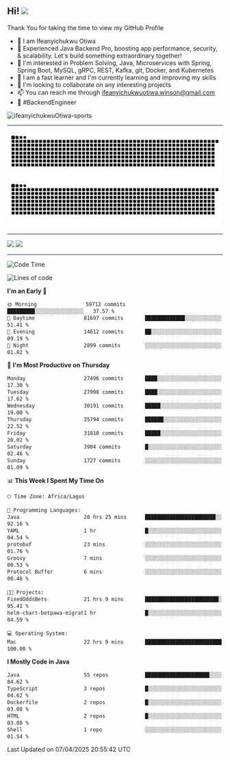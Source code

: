 <!-- BLOG-POST-LIST:START --><!-- BLOG-POST-LIST:END -->

## Hi! <img src="https://media.giphy.com/media/hvRJCLFzcasrR4ia7z/giphy.gif" width="4%"> 

Thank You for taking the time to view my GitHub Profile

- 👋 I am Ifeanyichukwu Otiwa
- 🚀 Experienced Java Backend Pro, boosting app performance, security, & scalability. Let's build something extraordinary together!
- 👀 I'm interested in Problem Solving, Java, Microservices with Spring, Spring Boot, MySQL, gRPC, REST, Kafka, git, Docker, and Kubernetes
- 🌱 I am a fast learner and I'm currently learning and improving my skills
- 💞️ I'm looking to collaborate on any interesting projects
- 📫 You can reach me through ifeanyichukwuotiwa.winson@gmail.com
- 🚀 #BackendEngineer

<p align="left" marginTop="10px"> <img src="https://komarev.com/ghpvc/?username=ifeanyichukwuOtiwa-sports&label=Profile%20views&color=0e75b6&style=for-the-badge" alt="ifeanyichukwuOtiwa-sports" /> </p>

***

<!--🐍📈SNAKEGRAPH / 🌐WEBSITE: https://github.com/Platane/snk -->
![github contribution grid snake animation](https://raw.githubusercontent.com/ifeanyichukwuOtiwa-sports/ifeanyichukwuOtiwa-sports/output/github-contribution-grid-snake-dark.svg#gh-dark-mode-only)![github contribution grid snake animation](https://raw.githubusercontent.com/ifeanyichukwuOtiwa-sports/ifeanyichukwuOtiwa-sports/output/github-contribution-grid-snake.svg#gh-light-mode-only)

***

<p float="left">
  <img float="left" src="https://github-readme-stats.vercel.app/api?username=ifeanyichukwuOtiwa-sports&count_private=true&include_all_commits=true&theme=react&show_icons=true" />
  <img float="right" src="https://github-readme-stats.vercel.app/api/top-langs/?username=ifeanyichukwuOtiwa-sports&layout=compact&show_icons=true&theme=react" /> 
</p>

***



<!--START_SECTION:waka-->
![Code Time](http://img.shields.io/badge/Code%20Time-3%2C605%20hrs%2044%20mins-blue)

![Lines of code](https://img.shields.io/badge/From%20Hello%20World%20I%27ve%20Written-44.8%20million%20lines%20of%20code-blue)

**I'm an Early 🐤** 

```text
🌞 Morning                59712 commits       █████████░░░░░░░░░░░░░░░░   37.57 % 
🌆 Daytime                81697 commits       █████████████░░░░░░░░░░░░   51.41 % 
🌃 Evening                14612 commits       ██░░░░░░░░░░░░░░░░░░░░░░░   09.19 % 
🌙 Night                  2899 commits        ░░░░░░░░░░░░░░░░░░░░░░░░░   01.82 % 
```
📅 **I'm Most Productive on Thursday** 

```text
Monday                   27496 commits       ████░░░░░░░░░░░░░░░░░░░░░   17.30 % 
Tuesday                  27998 commits       ████░░░░░░░░░░░░░░░░░░░░░   17.62 % 
Wednesday                30191 commits       █████░░░░░░░░░░░░░░░░░░░░   19.00 % 
Thursday                 35794 commits       ██████░░░░░░░░░░░░░░░░░░░   22.52 % 
Friday                   31810 commits       █████░░░░░░░░░░░░░░░░░░░░   20.02 % 
Saturday                 3904 commits        █░░░░░░░░░░░░░░░░░░░░░░░░   02.46 % 
Sunday                   1727 commits        ░░░░░░░░░░░░░░░░░░░░░░░░░   01.09 % 
```


📊 **This Week I Spent My Time On** 

```text
🕑︎ Time Zone: Africa/Lagos

💬 Programming Languages: 
Java                     20 hrs 25 mins      ███████████████████████░░   92.16 % 
YAML                     1 hr                █░░░░░░░░░░░░░░░░░░░░░░░░   04.54 % 
protobuf                 23 mins             ░░░░░░░░░░░░░░░░░░░░░░░░░   01.76 % 
Groovy                   7 mins              ░░░░░░░░░░░░░░░░░░░░░░░░░   00.53 % 
Protocol Buffer          6 mins              ░░░░░░░░░░░░░░░░░░░░░░░░░   00.46 % 

🐱‍💻 Projects: 
FixedOddsBets            21 hrs 9 mins       ████████████████████████░   95.41 % 
helm-chart-betpawa-migrat1 hr                █░░░░░░░░░░░░░░░░░░░░░░░░   04.59 % 

💻 Operating System: 
Mac                      22 hrs 9 mins       █████████████████████████   100.00 % 
```

**I Mostly Code in Java** 

```text
Java                     55 repos            █████████████████████░░░░   84.62 % 
TypeScript               3 repos             █░░░░░░░░░░░░░░░░░░░░░░░░   04.62 % 
Dockerfile               2 repos             █░░░░░░░░░░░░░░░░░░░░░░░░   03.08 % 
HTML                     2 repos             █░░░░░░░░░░░░░░░░░░░░░░░░   03.08 % 
Shell                    1 repo              ░░░░░░░░░░░░░░░░░░░░░░░░░   01.54 % 
```




 Last Updated on 07/04/2025 20:55:42 UTC
<!--END_SECTION:waka-->

<!--
<p align="center">
![trophy](https://github-profile-trophy.vercel.app/?username=ifeanyichukwuOtiwa-sports&theme=onedark) (https://github.com/ryo-ma/github-profile-trophy)
</p>
-->

<!---
ifeanyi-otiwa/ifeanyi-otiwa is a ✨ special ✨ repository because its `README.md` (this file) appears on your GitHub profile.
You can click the Preview link to take a look at your changes.
--->
